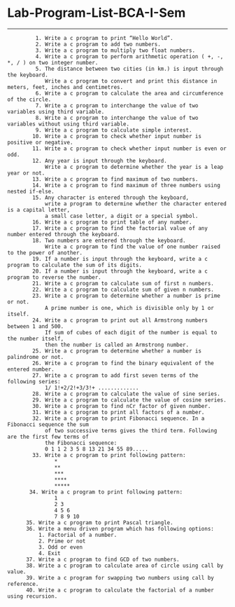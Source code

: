 # Lab-Program-List-BCA-I-Sem
------------------------------------------------
                                      
             1. Write a c program to print “Hello World”.
             2. Write a c program to add two numbers.
             3. Write a c program to multiply two float numbers.
             4. Write a c program to perform arithmetic operation ( +, -, *, / ) on two integer number.
             5. The distance between two cities (in km.) is input through the keyboard. 
                Write a c program to convert and print this distance in meters, feet, inches and centimetres.
             6. Write a c program to calculate the area and circumference of the circle.
             7. Write a c program to interchange the value of two variables using third variable.
             8. Write a c program to interchange the value of two variables without using third variable.
             9. Write a c program to calculate simple interest.
            10. Write a c program to check whether input number is positive or negative.
            11. Write a c program to check whether input number is even or odd.
            12. Any year is input through the keyboard.
                Write a c program to determine whether the year is a leap year or not.
            13. Write a c program to find maximum of two numbers.
            14. Write a c program to find maximum of three numbers using nested if-else.
            15. Any character is entered through the keyboard,
                write a program to determine whether the character entered is a capital letter, 
                a small case letter, a digit or a special symbol.
            16. Write a c program to print table of any number.
            17. Write a c program to find the factorial value of any number entered through the keyboard.
            18. Two numbers are entered through the keyboard. 
                Write a c program to find the value of one number raised to the power of another.
            19. If a number is input through the keyboard, write a c program to calculate the sum of its digits.
            20. If a number is input through the keyboard, write a c program to reverse the number.
            21. Write a c program to calculate sum of first n numbers.
            22. Write a c program to calculate sum of given n numbers.
            23. Write a c program to determine whether a number is prime or not.
                A prime number is one, which is divisible only by 1 or itself.
            24. Write a c program to print out all Armstrong numbers between 1 and 500. 
                If sum of cubes of each digit of the number is equal to the number itself, 
                then the number is called an Armstrong number.
            25. Write a c program to determine whether a number is palindrome or not.
            26. Write a c program to find the binary equivalent of the entered number.
            27. Write a c program to add first seven terms of the following series:
                1/ 1!+2/2!+3/3!+ .............
            28. Write a c program to calculate the value of sine series.
            29. Write a c program to calculate the value of cosine series.
            30. Write a c program to find nCr factor of given number.
            31. Write a c program to print all factors of a number.
            32. Write a c program to print Fibonacci sequence. In a Fibonacci sequence the sum 
                of two successive terms gives the third term. Following are the first few terms of 
                the Fibonacci sequence: 
                0 1 1 2 3 5 8 13 21 34 55 89.....
            33. Write a c program to print following pattern:
                   *
                   **
                   ***
                   ****
                   *****
           34. Write a c program to print following pattern:
                   1
                   2 3
                   4 5 6
                   7 8 9 10
          35. Write a c program to print Pascal triangle.
          36. Write a menu driven program which has following options: 
              1. Factorial of a number. 
              2. Prime or not 
              3. Odd or even 
              4. Exit 
          37. Write a c program to find GCD of two numbers.
          38. Write a c program to calculate area of circle using call by value.
          39. Write a c program for swapping two numbers using call by reference.
          40. Write a c program to calculate the factorial of a number using recursion.
